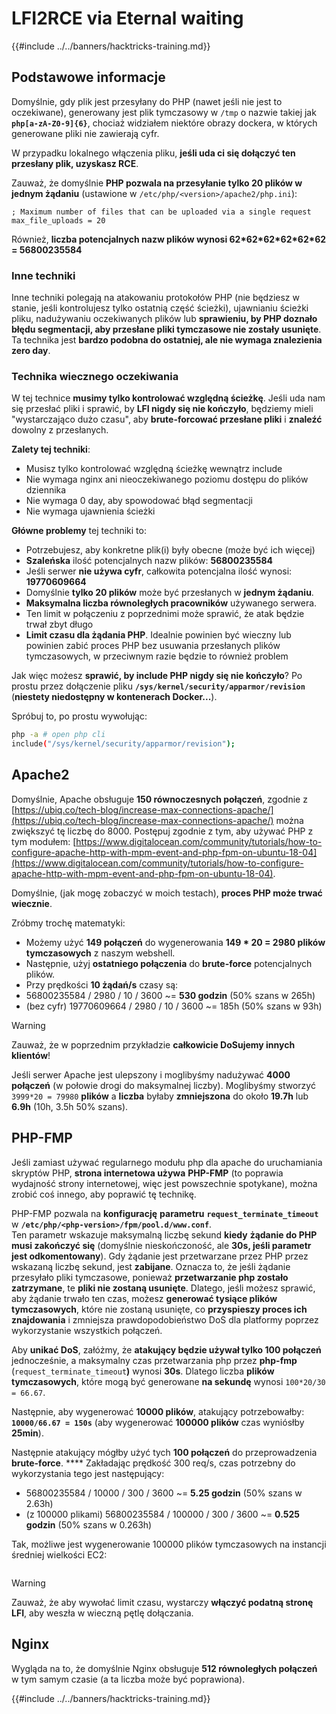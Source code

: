 # LFI2RCE via Eternal waiting

{{#include ../../banners/hacktricks-training.md}}

## Podstawowe informacje

Domyślnie, gdy plik jest przesyłany do PHP (nawet jeśli nie jest to oczekiwane), generowany jest plik tymczasowy w `/tmp` o nazwie takiej jak **`php[a-zA-Z0-9]{6}`**, chociaż widziałem niektóre obrazy dockera, w których generowane pliki nie zawierają cyfr.

W przypadku lokalnego włączenia pliku, **jeśli uda ci się dołączyć ten przesłany plik, uzyskasz RCE**.

Zauważ, że domyślnie **PHP pozwala na przesyłanie tylko 20 plików w jednym żądaniu** (ustawione w `/etc/php/<version>/apache2/php.ini`):
```
; Maximum number of files that can be uploaded via a single request
max_file_uploads = 20
```
Również, **liczba potencjalnych nazw plików wynosi 62\*62\*62\*62\*62\*62 = 56800235584**

### Inne techniki

Inne techniki polegają na atakowaniu protokołów PHP (nie będziesz w stanie, jeśli kontrolujesz tylko ostatnią część ścieżki), ujawnianiu ścieżki pliku, nadużywaniu oczekiwanych plików lub **sprawieniu, by PHP doznało błędu segmentacji, aby przesłane pliki tymczasowe nie zostały usunięte**.\
Ta technika jest **bardzo podobna do ostatniej, ale nie wymaga znalezienia zero day**.

### Technika wiecznego oczekiwania

W tej technice **musimy tylko kontrolować względną ścieżkę**. Jeśli uda nam się przesłać pliki i sprawić, by **LFI nigdy się nie kończyło**, będziemy mieli "wystarczająco dużo czasu", aby **brute-forcować przesłane pliki** i **znaleźć** dowolny z przesłanych.

**Zalety tej techniki**:

- Musisz tylko kontrolować względną ścieżkę wewnątrz include
- Nie wymaga nginx ani nieoczekiwanego poziomu dostępu do plików dziennika
- Nie wymaga 0 day, aby spowodować błąd segmentacji
- Nie wymaga ujawnienia ścieżki

**Główne problemy** tej techniki to:

- Potrzebujesz, aby konkretne plik(i) były obecne (może być ich więcej)
- **Szaleńska** ilość potencjalnych nazw plików: **56800235584**
- Jeśli serwer **nie używa cyfr**, całkowita potencjalna ilość wynosi: **19770609664**
- Domyślnie **tylko 20 plików** może być przesłanych w **jednym żądaniu**.
- **Maksymalna liczba równoległych pracowników** używanego serwera.
- Ten limit w połączeniu z poprzednimi może sprawić, że atak będzie trwał zbyt długo
- **Limit czasu dla żądania PHP**. Idealnie powinien być wieczny lub powinien zabić proces PHP bez usuwania przesłanych plików tymczasowych, w przeciwnym razie będzie to również problem

Jak więc możesz **sprawić, by include PHP nigdy się nie kończyło**? Po prostu przez dołączenie pliku **`/sys/kernel/security/apparmor/revision`** (**niestety niedostępny w kontenerach Docker...**).

Spróbuj to, po prostu wywołując:
```bash
php -a # open php cli
include("/sys/kernel/security/apparmor/revision");
```
## Apache2

Domyślnie, Apache obsługuje **150 równoczesnych połączeń**, zgodnie z [https://ubiq.co/tech-blog/increase-max-connections-apache/](https://ubiq.co/tech-blog/increase-max-connections-apache/) można zwiększyć tę liczbę do 8000. Postępuj zgodnie z tym, aby używać PHP z tym modułem: [https://www.digitalocean.com/community/tutorials/how-to-configure-apache-http-with-mpm-event-and-php-fpm-on-ubuntu-18-04](https://www.digitalocean.com/community/tutorials/how-to-configure-apache-http-with-mpm-event-and-php-fpm-on-ubuntu-18-04).

Domyślnie, (jak mogę zobaczyć w moich testach), **proces PHP może trwać wiecznie**.

Zróbmy trochę matematyki:

- Możemy użyć **149 połączeń** do wygenerowania **149 \* 20 = 2980 plików tymczasowych** z naszym webshell.
- Następnie, użyj **ostatniego połączenia** do **brute-force** potencjalnych plików.
- Przy prędkości **10 żądań/s** czasy są:
- 56800235584 / 2980 / 10 / 3600 \~= **530 godzin** (50% szans w 265h)
- (bez cyfr) 19770609664 / 2980 / 10 / 3600 \~= 185h (50% szans w 93h)

> [!WARNING]
> Zauważ, że w poprzednim przykładzie **całkowicie DoSujemy innych klientów**!

Jeśli serwer Apache jest ulepszony i moglibyśmy nadużywać **4000 połączeń** (w połowie drogi do maksymalnej liczby). Moglibyśmy stworzyć `3999*20 = 79980` **plików** a **liczba** byłaby **zmniejszona** do około **19.7h** lub **6.9h** (10h, 3.5h 50% szans).

## PHP-FMP

Jeśli zamiast używać regularnego modułu php dla apache do uruchamiania skryptów PHP, **strona internetowa używa** **PHP-FMP** (to poprawia wydajność strony internetowej, więc jest powszechnie spotykane), można zrobić coś innego, aby poprawić tę technikę.

PHP-FMP pozwala na **konfigurację** **parametru** **`request_terminate_timeout`** w **`/etc/php/<php-version>/fpm/pool.d/www.conf`**.\
Ten parametr wskazuje maksymalną liczbę sekund **kiedy** **żądanie do PHP musi zakończyć się** (domyślnie nieskończoność, ale **30s, jeśli parametr jest odkomentowany**). Gdy żądanie jest przetwarzane przez PHP przez wskazaną liczbę sekund, jest **zabijane**. Oznacza to, że jeśli żądanie przesyłało pliki tymczasowe, ponieważ **przetwarzanie php zostało zatrzymane**, te **pliki nie zostaną usunięte**. Dlatego, jeśli możesz sprawić, aby żądanie trwało ten czas, możesz **generować tysiące plików tymczasowych**, które nie zostaną usunięte, co **przyspieszy proces ich znajdowania** i zmniejsza prawdopodobieństwo DoS dla platformy poprzez wykorzystanie wszystkich połączeń.

Aby **unikać DoS**, załóżmy, że **atakujący będzie używał tylko 100 połączeń** jednocześnie, a maksymalny czas przetwarzania php przez **php-fmp** (`request_terminate_timeout`**)** wynosi **30s**. Dlatego liczba **plików tymczasowych**, które mogą być generowane **na sekundę** wynosi `100*20/30 = 66.67`.

Następnie, aby wygenerować **10000 plików**, atakujący potrzebowałby: **`10000/66.67 = 150s`** (aby wygenerować **100000 plików** czas wyniósłby **25min**).

Następnie atakujący mógłby użyć tych **100 połączeń** do przeprowadzenia **brute-force**. \*\*\*\* Zakładając prędkość 300 req/s, czas potrzebny do wykorzystania tego jest następujący:

- 56800235584 / 10000 / 300 / 3600 \~= **5.25 godzin** (50% szans w 2.63h)
- (z 100000 plikami) 56800235584 / 100000 / 300 / 3600 \~= **0.525 godzin** (50% szans w 0.263h)

Tak, możliwe jest wygenerowanie 100000 plików tymczasowych na instancji średniej wielkości EC2:

<figure><img src="../../images/image (240).png" alt=""><figcaption></figcaption></figure>

> [!WARNING]
> Zauważ, że aby wywołać limit czasu, wystarczy **włączyć podatną stronę LFI**, aby weszła w wieczną pętlę dołączania.

## Nginx

Wygląda na to, że domyślnie Nginx obsługuje **512 równoległych połączeń** w tym samym czasie (a ta liczba może być poprawiona).

{{#include ../../banners/hacktricks-training.md}}
